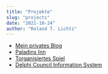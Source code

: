 ```yaml
---
title: "Projekte"
slug: "projects"
date: "2021-10-24"
author: "Roland T. Lichti"
---
```


* [Mein privates Blog](https://www.lichti.de)
* [Paladins Inn](https://www.paladins-inn.de)
* [Torganisiertes Spiel](https://de.torganized-play.org)
* [Delphi Council Information System](https://www.delphi-council.org)

